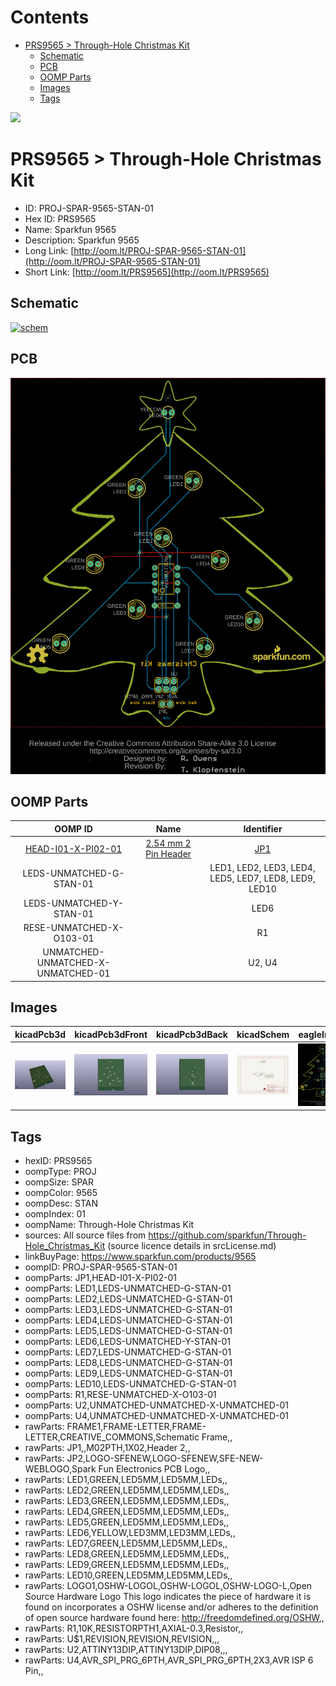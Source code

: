 



Contents
========

* [PRS9565 > Through-Hole Christmas Kit](#prs9565--through-hole-christmas-kit)
	* [Schematic](#schematic)
	* [PCB](#pcb)
	* [OOMP Parts](#oomp-parts)
	* [Images](#images)
	* [Tags](#tags)
  
![][im]
# PRS9565 > Through-Hole Christmas Kit

- ID: PROJ-SPAR-9565-STAN-01
- Hex ID: PRS9565
- Name: Sparkfun 9565
- Description: Sparkfun 9565
- Long Link: [http://oom.lt/PROJ-SPAR-9565-STAN-01](http://oom.lt/PROJ-SPAR-9565-STAN-01)
- Short Link: [http://oom.lt/PRS9565](http://oom.lt/PRS9565)

## Schematic
  
[![schem](eagleSchemImage.png)](eagleSchemImage.png)
## PCB
  
[![pcb](eagleImage.png)](eagleImage.png)
## OOMP Parts
  

|OOMP ID|Name|Identifier|
| :---: | :---: | :---: |
|[HEAD-I01-X-PI02-01](https://github.com/oomlout/oomlout_OOMP_parts/tree/main/HEAD-I01-X-PI02-01/)|[2.54 mm 2 Pin Header](https://github.com/oomlout/oomlout_OOMP_parts/tree/main/HEAD-I01-X-PI02-01/)|[JP1](https://github.com/oomlout/oomlout_OOMP_parts/tree/main/HEAD-I01-X-PI02-01/)|
|LEDS-UNMATCHED-G-STAN-01||LED1, LED2, LED3, LED4, LED5, LED7, LED8, LED9, LED10|
|LEDS-UNMATCHED-Y-STAN-01||LED6|
|RESE-UNMATCHED-X-O103-01||R1|
|UNMATCHED-UNMATCHED-X-UNMATCHED-01||U2, U4|

## Images
  
  

|kicadPcb3d|kicadPcb3dFront|kicadPcb3dBack|kicadSchem|eagleImage|eagleSchemImage|
| :---: | :---: | :---: | :---: | :---: | :---: |
|[![kicadPcb3d](kicadPcb3d_140.png)](kicadPcb3d.png)|[![kicadPcb3dFront](kicadPcb3dFront_140.png)](kicadPcb3dFront.png)|[![kicadPcb3dBack](kicadPcb3dBack_140.png)](kicadPcb3dBack.png)|[![kicadSchem](kicadSchem_140.png)](kicadSchem.png)|[![eagleImage](eagleImage_140.png)](eagleImage.png)|[![eagleSchemImage](eagleSchemImage_140.png)](eagleSchemImage.png)|

## Tags

- hexID: PRS9565
- oompType: PROJ
- oompSize: SPAR
- oompColor: 9565
- oompDesc: STAN
- oompIndex: 01
- oompName: Through-Hole Christmas Kit
- sources: All source files from https://github.com/sparkfun/Through-Hole_Christmas_Kit (source licence details in srcLicense.md)
- linkBuyPage: https://www.sparkfun.com/products/9565
- oompID: PROJ-SPAR-9565-STAN-01
- oompParts: JP1,HEAD-I01-X-PI02-01
- oompParts: LED1,LEDS-UNMATCHED-G-STAN-01
- oompParts: LED2,LEDS-UNMATCHED-G-STAN-01
- oompParts: LED3,LEDS-UNMATCHED-G-STAN-01
- oompParts: LED4,LEDS-UNMATCHED-G-STAN-01
- oompParts: LED5,LEDS-UNMATCHED-G-STAN-01
- oompParts: LED6,LEDS-UNMATCHED-Y-STAN-01
- oompParts: LED7,LEDS-UNMATCHED-G-STAN-01
- oompParts: LED8,LEDS-UNMATCHED-G-STAN-01
- oompParts: LED9,LEDS-UNMATCHED-G-STAN-01
- oompParts: LED10,LEDS-UNMATCHED-G-STAN-01
- oompParts: R1,RESE-UNMATCHED-X-O103-01
- oompParts: U2,UNMATCHED-UNMATCHED-X-UNMATCHED-01
- oompParts: U4,UNMATCHED-UNMATCHED-X-UNMATCHED-01
- rawParts: FRAME1,FRAME-LETTER,FRAME-LETTER,CREATIVE_COMMONS,Schematic Frame,,
- rawParts: JP1,,M02PTH,1X02,Header 2,,
- rawParts: JP2,LOGO-SFENEW,LOGO-SFENEW,SFE-NEW-WEBLOGO,Spark Fun Electronics PCB Logo,,
- rawParts: LED1,GREEN,LED5MM,LED5MM,LEDs,,
- rawParts: LED2,GREEN,LED5MM,LED5MM,LEDs,,
- rawParts: LED3,GREEN,LED5MM,LED5MM,LEDs,,
- rawParts: LED4,GREEN,LED5MM,LED5MM,LEDs,,
- rawParts: LED5,GREEN,LED5MM,LED5MM,LEDs,,
- rawParts: LED6,YELLOW,LED3MM,LED3MM,LEDs,,
- rawParts: LED7,GREEN,LED5MM,LED5MM,LEDs,,
- rawParts: LED8,GREEN,LED5MM,LED5MM,LEDs,,
- rawParts: LED9,GREEN,LED5MM,LED5MM,LEDs,,
- rawParts: LED10,GREEN,LED5MM,LED5MM,LEDs,,
- rawParts: LOGO1,OSHW-LOGOL,OSHW-LOGOL,OSHW-LOGO-L,Open Source Hardware Logo This logo indicates the piece of hardware it is found on incorporates a OSHW license and/or adheres to the definition of open source hardware found here: http://freedomdefined.org/OSHW,,
- rawParts: R1,10K,RESISTORPTH1,AXIAL-0.3,Resistor,,
- rawParts: U$1,REVISION,REVISION,REVISION,,,
- rawParts: U2,ATTINY13DIP,ATTINY13DIP,DIP08,,,
- rawParts: U4,AVR_SPI_PRG_6PTH,AVR_SPI_PRG_6PTH,2X3,AVR ISP 6 Pin,,



[im]: kicadPcb3d_450.png
